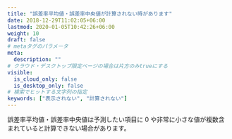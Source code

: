```yaml
---
title: "誤差率平均値・誤差率中央値が計算されない時があります"
date: 2018-12-29T11:02:05+06:00
lastmod: 2020-01-05T10:42:26+06:00
weight: 10
draft: false
# metaタグのパラメータ
meta:
  description: ""
# クラウド・デスクトップ限定ページの場合は片方のみtrueにする
visible:
  is_cloud_only: false
  is_desktop_only: false
# 検索でヒットする文字列の指定
keywords: ["表示されない", "計算されない"]
---
```


誤差率平均値・誤差率中央値は予測したい項目に 0 や非常に小さな値が複数含まれていると計算できない場合があります。
